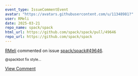 ```yaml
---
event_type: IssueCommentEvent
avatar: "https://avatars.githubusercontent.com/u/11348981?"
user: RMeli
date: 2025-03-21
repo_name: spack/spack
html_url: https://github.com/spack/spack/pull/49646
repo_url: https://github.com/spack/spack
---
```


<a href='https://github.com/RMeli' target='_blank'>RMeli</a> commented on issue <a href='https://github.com/spack/spack/pull/49646' target='_blank'>spack/spack#49646</a>.

<small>@spackbot fix style...</small>

<a href='https://github.com/spack/spack/pull/49646' target='_blank'>View Comment</a>